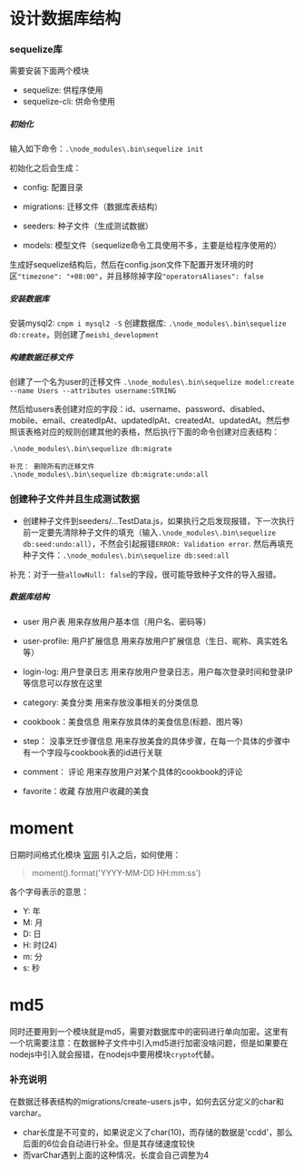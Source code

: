 # 设计数据库结构

### sequelize库
需要安装下面两个模块

- sequelize: 供程序使用
- sequelize-cli: 供命令使用

##### 初始化
输入如下命令：`.\node_modules\.bin\sequelize init`

初始化之后会生成：
- config: 配置目录
- migrations: 迁移文件（数据库表结构）
- seeders: 种子文件（生成测试数据）

- models: 模型文件（sequelize命令工具使用不多，主要是给程序使用的）

生成好sequelize结构后，然后在config.json文件下配置开发环境的时区`"timezone": "+08:00"`，并且移除掉字段`"operatorsAliases": false`

##### 安装数据库
安装mysql2: `cnpm i mysql2 -S`
创建数据库: `.\node_modules\.bin\sequelize db:create`，则创建了`meishi_development`


##### 构建数据迁移文件
创建了一个名为user的迁移文件
`.\node_modules\.bin\sequelize model:create --name Users --attributes username:STRING`

然后给users表创建对应的字段：id、username、password、disabled、mobile、email、createdIpAt、updatedIpAt、createdAt、updatedAt。然后参照该表格对应的规则创建其他的表格，然后执行下面的命令创建对应表结构：
```
.\node_modules\.bin\sequelize db:migrate

补充： 删除所有的迁移文件
.\node_modules\.bin\sequelize db:migrate:undo:all
```

### 创建种子文件并且生成测试数据
- 创建种子文件到seeders/...TestData.js，如果执行之后发现报错，下一次执行前一定要先清除种子文件的填充（输入`.\node_modules\.bin\sequelize db:seed:undo:all`），不然会引起报错`ERROR: Validation error`.
然后再填充种子文件：`.\node_modules\.bin\sequelize db:seed:all`

补充：对于一些`allowNull: false`的字段，很可能导致种子文件的导入报错。




##### 数据库结构
- user  用户表
用来存放用户基本信（用户名、密码等）

- user-profile: 用户扩展信息
用来存放用户扩展信息（生日、昵称、真实姓名等）

- login-log: 用户登录日志
用来存放用户登录日志，用户每次登录时间和登录IP等信息可以存放在这里

- category: 美食分类
用来存放没事相关的分类信息

- cookbook：美食信息
用来存放具体的美食信息(标题、图片等)

- step： 没事烹饪步骤信息
用来存放美食的具体步骤，在每一个具体的步骤中有一个字段与cookbook表的id进行关联

- comment： 评论
用来存放用户对某个具体的cookbook的评论

- favorite：收藏
存放用户收藏的美食


# moment
日期时间格式化模块
[官网](http://momentjs.com/)
引入之后，如何使用：
> moment().format('YYYY-MM-DD HH:mm:ss')

各个字母表示的意思：
- Y: 年
- M: 月
- D: 日
- H: 时(24)
- m: 分
- s: 秒


# md5
同时还要用到一个模块就是md5，需要对数据库中的密码进行单向加密。这里有一个坑需要注意：在数据种子文件中引入md5进行加密没啥问题，但是如果要在nodejs中引入就会报错，在nodejs中要用模块`crypto`代替。






### 补充说明
在数据迁移表结构的migrations/create-users.js中，如何去区分定义的char和varchar。
- char长度是不可变的，如果说定义了char(10)，而存储的数据是'ccdd'，那么后面的6位会自动进行补全。但是其存储速度较快
- 而varChar遇到上面的这种情况，长度会自己调整为4